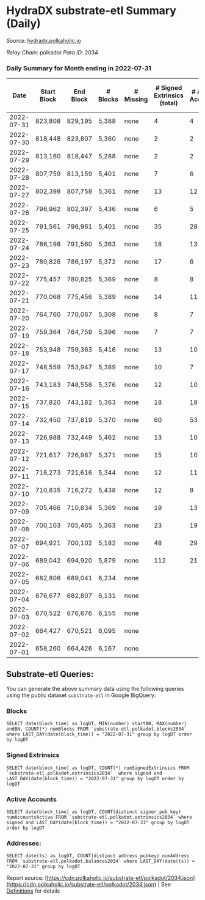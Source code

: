 # HydraDX substrate-etl Summary (Daily)

_Source_: [hydradx.polkaholic.io](https://hydradx.polkaholic.io)

*Relay Chain*: polkadot
*Para ID*: 2034



### Daily Summary for Month ending in 2022-07-31


| Date | Start Block | End Block | # Blocks | # Missing | # Signed Extrinsics (total) | # Active Accounts | # Addresses with Balances | # Events | # Transfers | # XCM Transfers In | # XCM Transfers Out |
| ---- | ----------- | --------- | -------- | --------- | --------------------------- | ----------------- | ------------------------- | -------- | ----------- | ------------------ | ------------------- |
| 2022-07-31 | 823,808 | 829,195 | 5,388 | none  | 4 | 4 | 21,131 | 16,423 |   |   |   |
| 2022-07-30 | 818,448 | 823,807 | 5,360 | none  | 2 | 2 | 21,131 | 16,332 |   |   |   |
| 2022-07-29 | 813,160 | 818,447 | 5,288 | none  | 2 | 2 | 21,131 | 16,178 |   |   |   |
| 2022-07-28 | 807,759 | 813,159 | 5,401 | none  | 7 | 6 | 21,131 | 16,466 |   |   |   |
| 2022-07-27 | 802,398 | 807,758 | 5,361 | none  | 13 | 12 | 21,130 | 16,429 |   |   |   |
| 2022-07-26 | 796,962 | 802,397 | 5,436 | none  | 6 | 5 | 21,130 | 16,569 |   |   |   |
| 2022-07-25 | 791,561 | 796,961 | 5,401 | none  | 35 | 28 | 21,130 | 16,620 |   |   |   |
| 2022-07-24 | 786,198 | 791,560 | 5,363 | none  | 18 | 13 | 21,130 | 16,406 | 3  |   |   |
| 2022-07-23 | 780,826 | 786,197 | 5,372 | none  | 17 | 6 | 21,129 | 16,507 | 3  |   |   |
| 2022-07-22 | 775,457 | 780,825 | 5,369 | none  | 8 | 8 | 21,129 | 16,379 |   |   |   |
| 2022-07-21 | 770,068 | 775,456 | 5,389 | none  | 14 | 11 | 21,128 | 16,511 |   |   |   |
| 2022-07-20 | 764,760 | 770,067 | 5,308 | none  | 8 | 7 | 21,128 | 16,185 |   |   |   |
| 2022-07-19 | 759,364 | 764,759 | 5,396 | none  | 7 | 7 | 21,128 | 16,518 |   |   |   |
| 2022-07-18 | 753,948 | 759,363 | 5,416 | none  | 13 | 10 | 21,127 | 16,541 |   |   |   |
| 2022-07-17 | 748,559 | 753,947 | 5,389 | none  | 10 | 7 | 21,126 | 16,498 |   |   |   |
| 2022-07-16 | 743,183 | 748,558 | 5,376 | none  | 12 | 10 | 21,126 | 16,405 |   |   |   |
| 2022-07-15 | 737,820 | 743,182 | 5,363 | none  | 18 | 18 | 21,126 | 16,451 |   |   |   |
| 2022-07-14 | 732,450 | 737,819 | 5,370 | none  | 60 | 53 | 21,125 | 16,510 |   |   |   |
| 2022-07-13 | 726,988 | 732,449 | 5,462 | none  | 13 | 10 | 21,124 | 16,732 |   |   |   |
| 2022-07-12 | 721,617 | 726,987 | 5,371 | none  | 15 | 10 | 21,124 | 16,393 |   |   |   |
| 2022-07-11 | 716,273 | 721,616 | 5,344 | none  | 12 | 11 | 21,124 | 16,368 |   |   |   |
| 2022-07-10 | 710,835 | 716,272 | 5,438 | none  | 12 | 8 | 21,124 | 16,590 |   |   |   |
| 2022-07-09 | 705,466 | 710,834 | 5,369 | none  | 19 | 13 | 21,121 | 16,459 |   |   |   |
| 2022-07-08 | 700,103 | 705,465 | 5,363 | none  | 23 | 19 | 21,121 | 16,395 |   |   |   |
| 2022-07-07 | 694,921 | 700,102 | 5,182 | none  | 48 | 29 | 21,121 | 15,923 |   |   |   |
| 2022-07-06 | 689,042 | 694,920 | 5,879 | none  | 112 | 21 | 21,121 | 17,769 | 34,438  |   |   |
| 2022-07-05 | 682,808 | 689,041 | 6,234 | none  |  |  | 32 | 18,707 |   |   |   |
| 2022-07-04 | 676,677 | 682,807 | 6,131 | none  |  |  | 32 | 18,399 |   |   |   |
| 2022-07-03 | 670,522 | 676,676 | 6,155 | none  |  |  | 32 | 18,470 |   |   |   |
| 2022-07-02 | 664,427 | 670,521 | 6,095 | none  |  |  | 32 | 18,293 |   |   |   |
| 2022-07-01 | 658,260 | 664,426 | 6,167 | none  |  |  | 32 | 18,506 |   |   |   |

## Substrate-etl Queries:
You can generate the above summary data using the following queries using the public dataset `substrate-etl` in Google BigQuery:


### Blocks
```
SELECT date(block_time) as logDT, MIN(number) startBN, MAX(number) endBN, COUNT(*) numBlocks FROM `substrate-etl.polkadot.blocks2034`  where LAST_DAY(date(block_time)) = "2022-07-31" group by logDT order by logDT
```


### Signed Extrinsics
```
SELECT date(block_time) as logDT, COUNT(*) numSignedExtrinsics FROM `substrate-etl.polkadot.extrinsics2034`  where signed and LAST_DAY(date(block_time)) = "2022-07-31" group by logDT order by logDT
```


### Active Accounts
```
SELECT date(block_time) as logDT, COUNT(distinct signer_pub_key) numAccountsActive FROM `substrate-etl.polkadot.extrinsics2034` where signed and LAST_DAY(date(block_time)) = "2022-07-31" group by logDT order by logDT
```


### Addresses:
```
SELECT date(ts) as logDT, COUNT(distinct address_pubkey) numAddress FROM `substrate-etl.polkadot.balances2034` where LAST_DAY(date(ts)) = "2022-07-31" group by logDT
```



Report source: [https://cdn.polkaholic.io/substrate-etl/polkadot/2034.json](https://cdn.polkaholic.io/substrate-etl/polkadot/2034.json) | See [Definitions](/DEFINITIONS.md) for details
